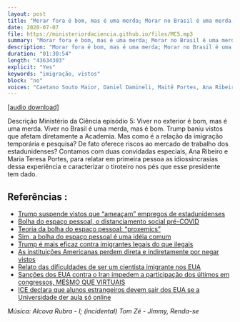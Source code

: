 ```yaml
---
layout: post
title: "Morar fora é bom, mas é uma merda; Morar no Brasil é uma merda, mas é bom"
date: 2020-07-07
file: https://ministeriordaciencia.github.io/files/MC5.mp3
summary: "Morar fora é bom, mas é uma merda; Morar no Brasil é uma merda, mas é bom"
description: "Morar fora é bom, mas é uma merda; Morar no Brasil é uma merda, mas é bom"
duration: "01:30:54"
length: "43634303"
explicit: "Yes"
keywords: "imigração, vistos"
block: "no"
voices: "Caetano Souto Maior, Daniel Damineli, Maitê Portes, Ana Ribeiro"
---
```



[[audio download]](https://ministeriodaciencia.github.io/files/MC5.mp3)

Descrição Ministério da Ciência episódio 5: Viver no exterior é bom, mas é uma merda. Viver no Brasil é uma merda, mas é bom.
Trump baniu vistos que afetam diretamente a Academia. Mas como é a relação da imigração temporária e pesquisa? De fato oferece riscos ao mercado de trabalho dos estadunidenses? Contamos com duas convidadas especiais, Ana Ribeiro e Maria Teresa Portes, para relatar em primeira pessoa as idiossincrasias dessa experiência e caracterizar o tiroteiro nos pés que esse presidente tem dado.


## Referências :

- [Trump suspende vistos que “ameaçam” empregos de estadunidenses](https://www.whitehouse.gov/presidential-actions/proclamation-suspending-entry-aliens-present-risk-u-s-labor-market-following-coronavirus-outbreak/)
- [Bolha do espaço pessoal, o distanciamento social pré-COVID](https://www.rightattitudes.com/2007/04/03/personal-spaces-interaction/)
- [Teoria da bolha do espaço pessoal: “proxemics”](https://www.psychologytoday.com/us/blog/the-shaping-us/202006/the-erotic-return-footsie)
- [Sim, a bolha do espaço pessoal é uma idéia comum](https://lizprovasi.wordpress.com/2012/04/01/personal-space/)
- [Trump é mais eficaz contra imigrantes legais do que ilegais](https://www.ft.com/content/8098e5c6-b610-11ea-8ecb-0994e384dffe)
- [As instituições Americanas perdem direta e indiretamente por negar vistos](https://twitter.com/umairagri/status/1278199652504961025)
- [Relato das dificuldades de ser um cientista imigrante nos EUA](https://twitter.com/blekhman/status/1275243184914915331)
- [Sanções dos EUA contra o Iran impedem a participação dos últimos em congressos, MESMO QUE VIRTUAIS](https://twitter.com/AthenaAkrami/status/1279315874466406401)
- [ICE declara que alunos estrangeiros devem sair dos EUA se a Universidade der aula só online](https://twitter.com/ReichlinMelnick/status/1280207487573069827)

_Música: Alcova Rubra - I; (incidental) Tom Zé - Jimmy, Renda-se_
